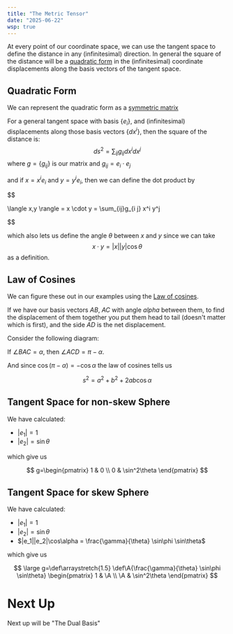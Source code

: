 ```yaml
---
title: "The Metric Tensor"
date: "2025-06-22"
wsp: true
--- 
```


At every point of our coordinate space, we can use the tangent space to define the distance in any (infinitesimal) direction. In general the square of the distance will be a [quadratic form](https://en.wikipedia.org/wiki/Quadratic_form) in the (infinitesimal) coordinate displacements along the basis vectors of the tangent space.

<!-- more -->

## Quadratic Form

We can represent the quadratic form as a [symmetric matrix](https://en.wikipedia.org/wiki/Quadratic_form#Associated_symmetric_matrix)

For a general tangent space with basis $\{e_i\}$, and (infinitesimal) displacements along those basis vectors $\{dx^i\}$, then the square of the distance is:
$$ds^2=\sum_{ij}g_{ij}{dx}^i {dx}^j$$
where $g=\{g_{ij}\}$ is our matrix and $g_{ij}=e_i\cdot e_j$

and if $x=x^i e_i$ and $y=y^i e_i$, then we can define the dot product by

$$

\langle x,y \rangle = x \cdot y = \sum_{ij}g_{i j} x^i y^j

$$

which also lets us define the angle $\theta$ between $x$ and $y$ since we can take 
$$x\cdot y=|x||y|\cos\theta$$
as a definition.


## Law of Cosines

We can figure these out in our examples using the [Law of cosines](https://en.wikipedia.org/wiki/Law_of_cosines).

If we have our basis vectors $AB$, $AC$ with angle $alpha$ between them, to find the displacement of them together you put them head to tail (doesn't matter which is first), and the side $AD$ is the net displacement.

Consider the following diagram:


<div class="sketch_canvas"  data-url="/wsp/Metric.json"></div>

If $\angle BAC=\alpha$, then $\angle ACD=\pi-\alpha$.

And since $\cos(\pi-\alpha)=-\cos\alpha$ the law of cosines tells us

$$
s^2=a^2+b^2+2ab\cos\alpha
$$

## Tangent Space for non-skew Sphere

We have calculated:
* $|e_1|=1$
* $|e_2|=\sin\theta$

which give us

$$
g=\begin{pmatrix}
   1 & 0 \\
   0 & \sin^2\theta
\end{pmatrix}
$$


## Tangent Space for skew Sphere

We have calculated:
* $|e_1|=1$
* $|e_2|=\sin\theta$
* $|e_1||e_2|\cos\alpha = \frac{\gamma}{\theta} \sin\phi \sin\theta$

which give us

$$ \large g=\def\arraystretch{1.5}
\def\A{\frac{\gamma}{\theta} \sin\phi \sin\theta}
\begin{pmatrix}
   1 & \A \\
   \A & \sin^2\theta
\end{pmatrix}
$$

# Next Up

Next up will be "The Dual Basis"